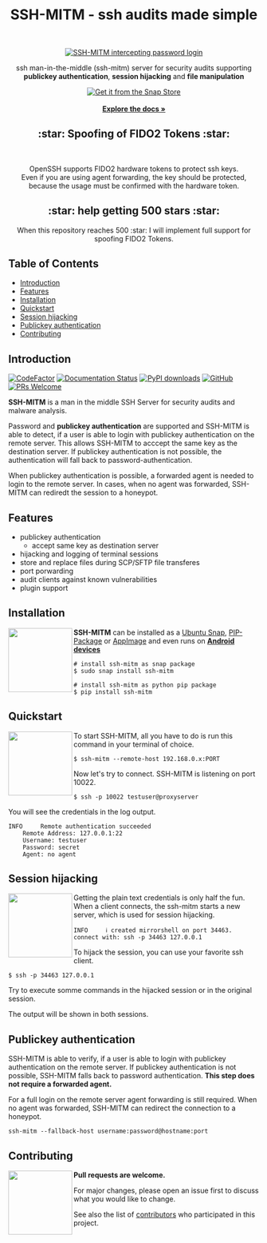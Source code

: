 <h1 align="center"> SSH-MITM - ssh audits made simple </h1> <br>
<p align="center">
  <a href="https://www.ssh-mitm.at">
    <img alt="SSH-MITM intercepting password login" title="SSH-MITM" src="https://www.ssh-mitm.at/img/ssh-mitm-password.png" >
  </a>
  <p align="center">ssh man-in-the-middle (ssh-mitm) server for security audits supporting<br> <b>publickey authentication</b>, <b>session hijacking</b> and <b>file manipulation</b></p>
  <p align="center">
   <a href="https://snapcraft.io/ssh-mitm">
     <img alt="Get it from the Snap Store" src="https://snapcraft.io/static/images/badges/en/snap-store-black.svg" />
   </a>
   <br />
   <br />
   <a href="https://docs.ssh-mitm.at"><strong>Explore the docs »</strong></a>
  </p>
</p>

<h2 align="center">:star:  Spoofing of FIDO2 Tokens :star: </h1> <br>

  <p align="center">
  OpenSSH supports FIDO2 hardware tokens to protect ssh keys.<br>
  Even if you are using agent forwarding, the key should be protected,<br>
  because the usage must be confirmed with the hardware token.
  </p>
  
  <h2 align="center">:star: help getting 500 stars :star:</h2>
  
  <p align="center">
  When this repository reaches 500 :star: I will implement full support for spoofing FIDO2 Tokens.
  </p>

## Table of Contents

- [Introduction](#introduction)
- [Features](#features)
- [Installation](#installation)
- [Quickstart](#quickstart)
- [Session hijacking](#session-hijacking)
- [Publickey authentication](#publickey-authentication)
- [Contributing](#contributing)

## Introduction

[![CodeFactor](https://www.codefactor.io/repository/github/ssh-mitm/ssh-mitm/badge)](https://www.codefactor.io/repository/github/ssh-mitm/ssh-mitm)
[![Documentation Status](https://readthedocs.org/projects/ssh-mitm/badge/?version=latest)](https://docs.ssh-mitm.at/?badge=latest)
[![PyPI downloads](https://pepy.tech/badge/ssh-mitm/month)](https://pepy.tech/project/ssh-mitm)
[![GitHub](https://img.shields.io/github/license/ssh-mitm/ssh-mitm?color=%23434ee6)](https://github.com/ssh-mitm/ssh-mitm/blob/master/LICENSE)
[![PRs Welcome](https://img.shields.io/badge/PRs-welcome-brightgreen.svg?style=flat-square)](http://makeapullrequest.com)

**SSH-MITM** is a man in the middle SSH Server for security audits and malware analysis.

Password and **publickey authentication** are supported and SSH-MITM is able to detect, if a user is able to login with publickey authentication on the remote server. This allows SSH-MITM to acccept the same key as the destination server. If publickey authentication is not possible, the authentication will fall back to password-authentication.

When publickey authentication is possible, a forwarded agent is needed to login to the remote server. In cases, when no agent was forwarded, SSH-MITM can rediredt the session to a honeypot.


## Features

* publickey authentication
   * accept same key as destination server
* hijacking and logging of terminal sessions
* store and replace files during SCP/SFTP file transferes
* port porwarding
* audit clients against known vulnerabilities
* plugin support


## Installation

<img src="https://www.ssh-mitm.at/assets/images/streamline-free/monitor-loading-progress.svg" align="left" width="128">

**SSH-MITM** can be installed as a [Ubuntu Snap](https://snapcraft.io/ssh-mitm), [PIP-Package](https://pypi.org/project/ssh-mitm/) or [AppImage](https://github.com/ssh-mitm/ssh-mitm/releases/latest) and even runs on **[Android devices](https://github.com/ssh-mitm/ssh-mitm/discussions/83#discussioncomment-1531873)**

    # install ssh-mitm as snap package
    $ sudo snap install ssh-mitm

    # install ssh-mitm as python pip package
    $ pip install ssh-mitm



## Quickstart

<img src="https://www.ssh-mitm.at/assets/images/streamline-free/programmer-male.svg" align="left" width="128">

To start SSH-MITM, all you have to do is run this command in your terminal of choice.

    $ ssh-mitm --remote-host 192.168.0.x:PORT

Now let's try to connect. SSH-MITM is listening on port 10022.

    $ ssh -p 10022 testuser@proxyserver

You will see the credentials in the log output.

    INFO     Remote authentication succeeded
        Remote Address: 127.0.0.1:22
        Username: testuser
        Password: secret
        Agent: no agent


## Session hijacking

<img src="https://www.ssh-mitm.at/assets/images/streamline-free/customer-service-woman.svg" align="left" width="128">

Getting the plain text credentials is only half the fun.
When a client connects, the ssh-mitm starts a new server, which is used for session hijacking.

    INFO     ℹ created mirrorshell on port 34463. connect with: ssh -p 34463 127.0.0.1

To hijack the session, you can use your favorite ssh client.

    $ ssh -p 34463 127.0.0.1

Try to execute somme commands in the hijacked session or in the original session.

The output will be shown in both sessions.

## Publickey authentication

SSH-MITM is able to verify, if a user is able to login with publickey authentication on the remote server. If publickey authentication is not possible, SSH-MITM falls back to password authentication. **This step does not require a forwarded agent.**

For a full login on the remote server agent forwarding is still required. When no agent was forwarded, SSH-MITM can redirect the connection to a honeypot.

    ssh-mitm --fallback-host username:password@hostname:port

## Contributing

<img src="https://www.ssh-mitm.at/assets/images/streamline-free/write-paper-ink.svg" align="left" width="128">

**Pull requests are welcome.**

For major changes, please open an issue first to discuss what you would like to change.

See also the list of [contributors](https://github.com/ssh-mitm/ssh-mitm/graphs/contributors) who participated in this project.
